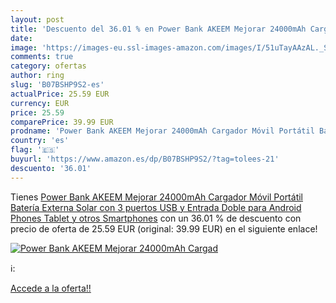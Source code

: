 ```yaml
---
layout: post
title: 'Descuento del 36.01 % en Power Bank AKEEM Mejorar 24000mAh Cargad'
date: 
image: 'https://images-eu.ssl-images-amazon.com/images/I/51uTayAAzAL._SL200_.jpg'
comments: true
category: ofertas
author: ring
slug: 'B07BSHP9S2-es'
actualPrice: 25.59 EUR
currency: EUR
price: 25.59
comparePrice: 39.99 EUR
prodname: 'Power Bank AKEEM Mejorar 24000mAh Cargador Móvil Portátil Batería Externa Solar con 3 puertos USB y Entrada Doble para Android Phones  Tablet y otros Smartphones'
country: 'es'
flag: '🇪🇸'
buyurl: 'https://www.amazon.es/dp/B07BSHP9S2/?tag=tolees-21'
descuento: '36.01'
---
```


Tienes [Power Bank AKEEM Mejorar 24000mAh Cargador Móvil Portátil Batería Externa Solar con 3 puertos USB y Entrada Doble para Android Phones  Tablet y otros Smartphones](https://www.amazon.es/dp/B07BSHP9S2/?tag=tolees-21) con un 36.01 % de descuento con precio de oferta de 25.59 EUR (original: 39.99 EUR) en el siguiente enlace!

[![Power Bank AKEEM Mejorar 24000mAh Cargad](https://images-eu.ssl-images-amazon.com/images/I/51uTayAAzAL._SL200_.jpg)](https://www.amazon.es/dp/B07BSHP9S2/?tag=tolees-21)

ℹ️:


[Accede a la oferta!!](https://www.amazon.es/dp/B07BSHP9S2/?tag=tolees-21)
